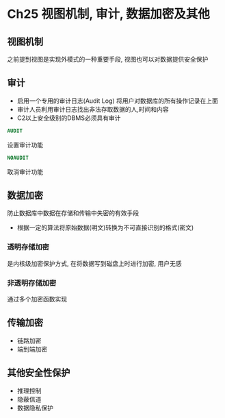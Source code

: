 # Ch25 视图机制, 审计, 数据加密及其他

## 视图机制
之前提到视图是实现外模式的一种重要手段, 视图也可以对数据提供安全保护


## 审计
- 启用一个专用的审计日志(Audit Log) 将用户对数据库的所有操作记录在上面
- 审计人员利用审计日志找出非法存取数据的人,时间和内容
- C2以上安全级别的DBMS必须具有审计

```SQL
AUDIT
```
设置审计功能


```SQL
NOAUDIT
```
取消审计功能

## 数据加密
防止数据库中数据在存储和传输中失密的有效手段
- 根据一定的算法将原始数据(明文)转换为不可直接识别的格式(密文)

### 透明存储加密
是内核级加密保护方式, 在将数据写到磁盘上时进行加密, 用户无感

### 非透明存储加密
通过多个加密函数实现

## 传输加密
- 链路加密
- 端到端加密

## 其他安全性保护
- 推理控制
- 隐蔽信道
- 数据隐私保护